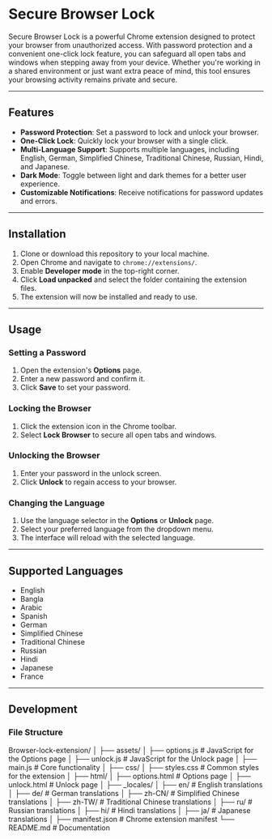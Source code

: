 # Secure Browser Lock

Secure Browser Lock is a powerful Chrome extension designed to protect your browser from unauthorized access. With password protection and a convenient one-click lock feature, you can safeguard all open tabs and windows when stepping away from your device. Whether you're working in a shared environment or just want extra peace of mind, this tool ensures your browsing activity remains private and secure.

---

## Features

- **Password Protection**: Set a password to lock and unlock your browser.
- **One-Click Lock**: Quickly lock your browser with a single click.
- **Multi-Language Support**: Supports multiple languages, including English, German, Simplified Chinese, Traditional Chinese, Russian, Hindi, and Japanese.
- **Dark Mode**: Toggle between light and dark themes for a better user experience.
- **Customizable Notifications**: Receive notifications for password updates and errors.

---

## Installation

1. Clone or download this repository to your local machine.
2. Open Chrome and navigate to `chrome://extensions/`.
3. Enable **Developer mode** in the top-right corner.
4. Click **Load unpacked** and select the folder containing the extension files.
5. The extension will now be installed and ready to use.

---

## Usage

### Setting a Password
1. Open the extension's **Options** page.
2. Enter a new password and confirm it.
3. Click **Save** to set your password.

### Locking the Browser
1. Click the extension icon in the Chrome toolbar.
2. Select **Lock Browser** to secure all open tabs and windows.

### Unlocking the Browser
1. Enter your password in the unlock screen.
2. Click **Unlock** to regain access to your browser.

### Changing the Language
1. Use the language selector in the **Options** or **Unlock** page.
2. Select your preferred language from the dropdown menu.
3. The interface will reload with the selected language.

---

## Supported Languages

- English
- Bangla
- Arabic
- Spanish 
- German
- Simplified Chinese
- Traditional Chinese
- Russian
- Hindi
- Japanese
- France 

---

## Development

### File Structure
Browser-lock-extension/ │ ├── assets/ │ ├── options.js # JavaScript for the Options page │ ├── unlock.js # JavaScript for the Unlock page │ ├── main.js # Core functionality │ ├── css/ │ ├── styles.css # Common styles for the extension │ ├── html/ │ ├── options.html # Options page │ ├── unlock.html # Unlock page │ ├── _locales/ │ ├── en/ # English translations │ ├── de/ # German translations │ ├── zh-CN/ # Simplified Chinese translations │ ├── zh-TW/ # Traditional Chinese translations │ ├── ru/ # Russian translations │ ├── hi/ # Hindi translations │ ├── ja/ # Japanese translations │ ├── manifest.json # Chrome extension manifest └── README.md # Documentation
